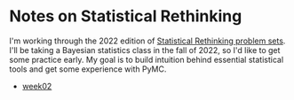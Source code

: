 # Notes on Statistical Rethinking

I'm working through the 2022 edition of [Statistical Rethinking problem sets][problem sets]. I'll be taking a Bayesian statistics class in the fall of 2022, so I'd like to get some practice early. My goal is to build intuition behind essential statistical tools and get some experience with PyMC.

- [week02](/rethinking/week02)

[problem sets]: https://github.com/rmcelreath/stat_rethinking_2022
